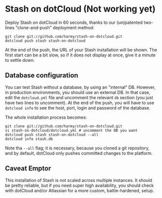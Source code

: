 # Stash on dotCloud (Not working yet)

Deploy Stash on dotCloud in 60 seconds, thanks to our (un)patented
two-lines "clone-and-push" deployment method:

    git clone git://github.com/harmy/stash-on-dotcloud.git
    dotcloud push stash stash-on-dotcloud

At the end of the push, the URL of your Stash installation will be shown.
The first start can be a bit slow, so if it does not display at once,
give it a minute to settle down.

## Database configuration

You can test Stash without a database, by using an "internal" DB.
However, in production environments, you should use an external DB.
In that case, edit the `dotcloud.yml` file and uncomment the
relevant `db` section (you just have two lines to uncomment).
At the end of the push, you will have to use `dotcloud info` to
see the host, port, login and password of the database.

The whole installation process becomes:

    git clone git://github.com/harmy/stash-on-dotcloud.git
    vi stash-on-dotcloud/dotcloud.yml # uncomment the DB you want
    dotcloud push stash stash-on-dotcloud --all
    dotcloud info stash.db

Note tha `--all` flag; it is necessary, because you cloned a
git repository, and by default, dotCloud only pushes committed
changes to the platform.

## Caveat Emptor

This installation of Stash is not scaled across multiple instances.
It should be pretty reliable, but if you need super high availability,
you should check with dotCloud and/or Atlassian for a more custom,
battle-hardened, setup.
